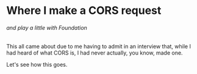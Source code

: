 # Where I make a CORS request
###### and play a little with Foundation

This all came about due to me having to admit in an interview that, while I had heard of what CORS is, I had never actually, you know, made one.

Let's see how this goes.
